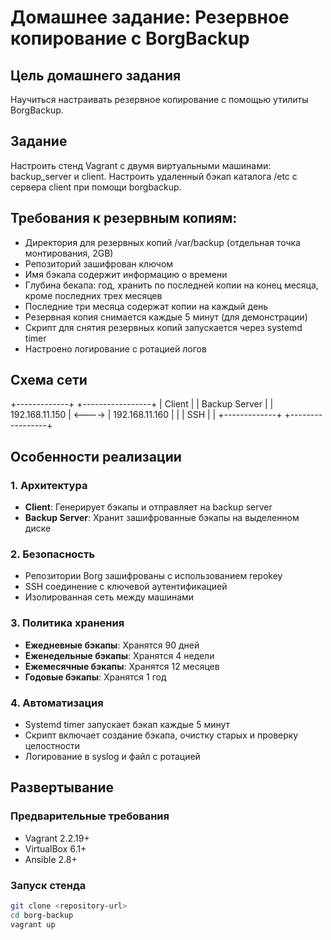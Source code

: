 # Домашнее задание: Резервное копирование с BorgBackup

## Цель домашнего задания
Научиться настраивать резервное копирование с помощью утилиты BorgBackup.

## Задание
Настроить стенд Vagrant с двумя виртуальными машинами: backup_server и client.
Настроить удаленный бэкап каталога /etc c сервера client при помощи borgbackup.

## Требования к резервным копиям:
- Директория для резервных копий /var/backup (отдельная точка монтирования, 2GB)
- Репозиторий зашифрован ключом
- Имя бэкапа содержит информацию о времени
- Глубина бекапа: год, хранить по последней копии на конец месяца, кроме последних трех месяцев
- Последние три месяца содержат копии на каждый день
- Резервная копия снимается каждые 5 минут (для демонстрации)
- Скрипт для снятия резервных копий запускается через systemd timer
- Настроено логирование с ротацией логов

## Схема сети
+-------------+ +-----------------+
| Client | | Backup Server |
| 192.168.11.150 | <----> | 192.168.11.160 |
| | SSH | |
+-------------+ +-----------------+

## Особенности реализации

### 1. Архитектура
- **Client**: Генерирует бэкапы и отправляет на backup server
- **Backup Server**: Хранит зашифрованные бэкапы на выделенном диске

### 2. Безопасность
- Репозитории Borg зашифрованы с использованием repokey
- SSH соединение с ключевой аутентификацией
- Изолированная сеть между машинами

### 3. Политика хранения
- **Ежедневные бэкапы**: Хранятся 90 дней
- **Еженедельные бэкапы**: Хранятся 4 недели
- **Ежемесячные бэкапы**: Хранятся 12 месяцев
- **Годовые бэкапы**: Хранятся 1 год

### 4. Автоматизация
- Systemd timer запускает бэкап каждые 5 минут
- Скрипт включает создание бэкапа, очистку старых и проверку целостности
- Логирование в syslog и файл с ротацией

## Развертывание

### Предварительные требования
- Vagrant 2.2.19+
- VirtualBox 6.1+
- Ansible 2.8+

### Запуск стенда
```bash
git clone <repository-url>
cd borg-backup
vagrant up
